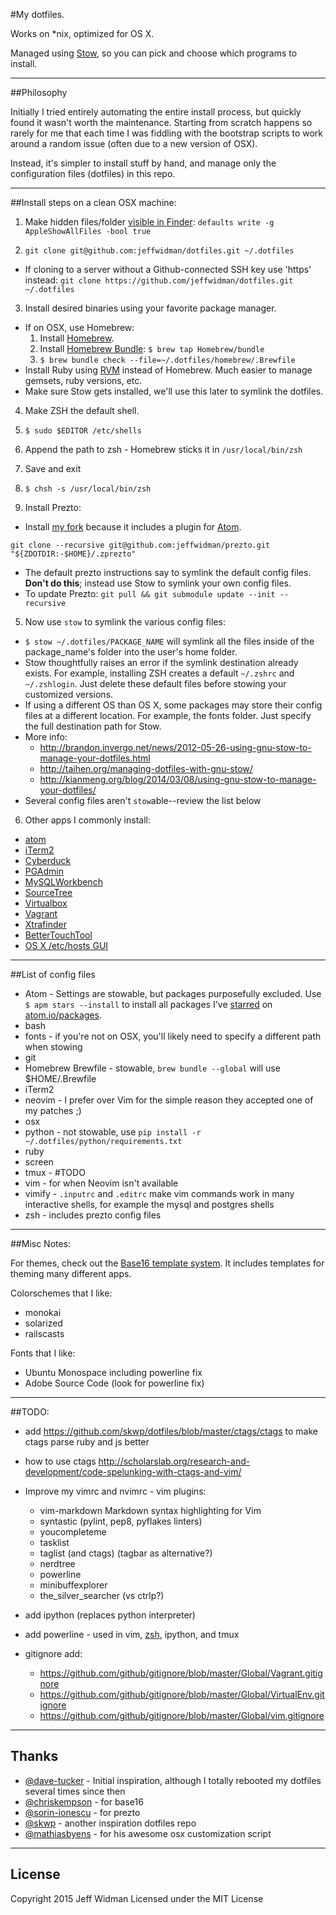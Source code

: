 #My dotfiles.

Works on *nix, optimized for OS X.

Managed using [Stow](http://www.gnu.org/software/stow/), so you can pick and
choose which programs to install.


---
##Philosophy

Initially I tried entirely automating the entire install process, but quickly
found it wasn't worth the maintenance. Starting from scratch happens so rarely
for me that each time I was fiddling with the bootstrap scripts to work around
a random issue (often due to a new version of OSX).

Instead, it's simpler to install stuff by hand, and manage only the
configuration files (dotfiles) in this repo.


---
##Install steps on a clean OSX machine:

1. Make hidden files/folder [visible in Finder](http://apple.stackexchange.com/questions/99213/is-it-possible-to-always-show-hidden-dotfiles-in-open-save-dialogs):
      `defaults write -g AppleShowAllFiles -bool true`

2. `git clone git@github.com:jeffwidman/dotfiles.git ~/.dotfiles`
  - If cloning to a server without a Github-connected SSH key use 'https' instead:
      `git clone https://github.com/jeffwidman/dotfiles.git ~/.dotfiles`

3. Install desired binaries using your favorite package manager.
  - If on OSX, use Homebrew:
    1. Install [Homebrew](http://brew.sh/).
    2. Install [Homebrew Bundle](https://github.com/Homebrew/homebrew-bundle): `$ brew tap Homebrew/bundle`
    3. `$ brew bundle check --file=~/.dotfiles/homebrew/.Brewfile`
  - Install Ruby using [RVM](http://rvm.io/) instead of Homebrew. Much easier to manage gemsets, ruby versions, etc.
  - Make sure Stow gets installed, we'll use this later to symlink the dotfiles.

4. Make ZSH the default shell.  
  1. `$ sudo $EDITOR /etc/shells`
  2. Append the path to zsh - Homebrew sticks it in `/usr/local/bin/zsh`
  3. Save and exit
  4. `$ chsh -s /usr/local/bin/zsh`

5. Install Prezto:
  - Install [my fork](https://github.com/jeffwidman/prezto) because it includes a plugin for [Atom](http://atom.io).

  `git clone --recursive git@github.com:jeffwidman/prezto.git "${ZDOTDIR:-$HOME}/.zprezto"`

  - The default prezto instructions say to symlink the default config files.
    **Don't do this**; instead use Stow to symlink your own config files.
  - To update Prezto: `git pull && git submodule update --init --recursive`

5. Now use `stow` to symlink the various config files:
  - `$ stow ~/.dotfiles/PACKAGE_NAME` will symlink all the files inside of the package_name's folder into the user's home folder.
  - Stow thoughtfully raises an error if the symlink destination already exists. For example, installing ZSH creates a default `~/.zshrc` and `~/.zshlogin`. Just delete these default files before stowing your customized versions.
  - If using a different OS than OS X, some packages may store their config files at a different location. For example, the fonts folder. Just specify the full destination path for Stow.
  - More info:
     - http://brandon.invergo.net/news/2012-05-26-using-gnu-stow-to-manage-your-dotfiles.html
     - http://taihen.org/managing-dotfiles-with-gnu-stow/
     - http://kianmeng.org/blog/2014/03/08/using-gnu-stow-to-manage-your-dotfiles/
  - Several config files aren't `stow`able--review the list below

6. Other apps I commonly install:
  - [atom](https://atom.io/)
  - [iTerm2](https://www.iterm2.com/downloads.html)
  - [Cyberduck](https://cyberduck.io/?l=en)
  - [PGAdmin](http://www.pgadmin.org/download/macosx.php)
  - [MySQLWorkbench](http://dev.mysql.com/downloads/workbench/)
  - [SourceTree](https://www.sourcetreeapp.com/)
  - [Virtualbox](https://www.virtualbox.org/wiki/Downloads)
  - [Vagrant](https://www.vagrantup.com/downloads.html)
  - [Xtrafinder](https://www.trankynam.com/xtrafinder/)
  - [BetterTouchTool](http://www.bettertouchtool.net/)
  - [OS X /etc/hosts GUI](https://github.com/specialunderwear/Hosts.prefpane)

---
##List of config files

 - Atom - Settings are stowable, but packages purposefully excluded. Use `$ apm stars --install` to install all packages I've [starred](https://atom.io/users/jeffwidman/stars) on [atom.io/packages](https://atom.io/packages).
 - bash
 - fonts - if you're not on OSX, you'll likely need to specify a different path when stowing
 - git
 - Homebrew Brewfile - stowable, `brew bundle --global` will use $HOME/.Brewfile
 - iTerm2
 - neovim - I prefer over Vim for the simple reason they accepted one of my patches ;)
 - osx
 - python - not stowable, use `pip install -r ~/.dotfiles/python/requirements.txt`
 - ruby
 - screen
 - tmux - #TODO
 - vim - for when Neovim isn't available
 - vimify - `.inputrc` and `.editrc` make vim commands work in many interactive
    shells, for example the mysql and postgres shells
 - zsh - includes prezto config files


---
##Misc Notes:

For themes, check out the [Base16 template system](https://github.com/chriskempson/base16). It includes templates for
theming many different apps.

Colorschemes that I like:
 - monokai
 - solarized
 - railscasts

Fonts that I like:
 - Ubuntu Monospace including powerline fix
 - Adobe Source Code (look for powerline fix)


---
##TODO:

 - add https://github.com/skwp/dotfiles/blob/master/ctags/ctags to make ctags parse ruby and js better
 - how to use ctags http://scholarslab.org/research-and-development/code-spelunking-with-ctags-and-vim/

 - Improve my vimrc and nvimrc - vim plugins:
   - vim-markdown Markdown syntax highlighting for Vim
   - syntastic (pylint, pep8, pyflakes linters)
   - youcompleteme
   - tasklist
   - taglist (and ctags) (tagbar as alternative?)
   - nerdtree
   - powerline
   - minibuffexplorer
   - the_silver_searcher (vs ctrlp?)

 - add ipython (replaces python interpreter)

 - add powerline - used in vim, [zsh](http://powerline.readthedocs.org/en/latest/usage/shell-prompts.html), ipython, and tmux

 - gitignore add:
    - https://github.com/github/gitignore/blob/master/Global/Vagrant.gitignore
    - https://github.com/github/gitignore/blob/master/Global/VirtualEnv.gitignore
    - https://github.com/github/gitignore/blob/master/Global/vim.gitignore


---
## Thanks

 - [@dave-tucker](https://github.com/dave-tucker/dotfiles) - Initial inspiration, although I totally rebooted my dotfiles several times since then
 - [@chriskempson](https://github.com/chriskempson/base16) - for base16
 - [@sorin-ionescu](https://github.com/sorin-ionescu/prezto) - for prezto
 - [@skwp](https://github.com/skwp/dotfiles) - another inspiration dotfiles repo
 - [@mathiasbyens](https://github.com/mathiasbynens/dotfiles) - for his awesome osx customization script

---
## License

Copyright 2015 Jeff Widman
Licensed under the MIT License
